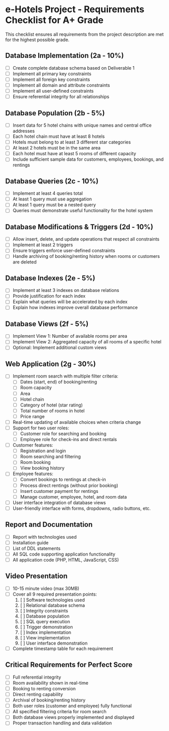 # e-Hotels Project - Requirements Checklist for A+ Grade

This checklist ensures all requirements from the project description are met for the highest possible grade.

## Database Implementation (2a - 10%)

- [ ] Create complete database schema based on Deliverable 1
- [ ] Implement all primary key constraints
- [ ] Implement all foreign key constraints
- [ ] Implement all domain and attribute constraints
- [ ] Implement all user-defined constraints
- [ ] Ensure referential integrity for all relationships

## Database Population (2b - 5%)

- [ ] Insert data for 5 hotel chains with unique names and central office addresses
- [ ] Each hotel chain must have at least 8 hotels
- [ ] Hotels must belong to at least 3 different star categories
- [ ] At least 2 hotels must be in the same area
- [ ] Each hotel must have at least 5 rooms of different capacity
- [ ] Include sufficient sample data for customers, employees, bookings, and rentings

## Database Queries (2c - 10%)

- [ ] Implement at least 4 queries total
- [ ] At least 1 query must use aggregation
- [ ] At least 1 query must be a nested query
- [ ] Queries must demonstrate useful functionality for the hotel system

## Database Modifications & Triggers (2d - 10%)

- [ ] Allow insert, delete, and update operations that respect all constraints
- [ ] Implement at least 2 triggers
- [ ] Ensure triggers enforce user-defined constraints
- [ ] Handle archiving of booking/renting history when rooms or customers are deleted

## Database Indexes (2e - 5%)

- [ ] Implement at least 3 indexes on database relations
- [ ] Provide justification for each index
- [ ] Explain what queries will be accelerated by each index
- [ ] Explain how indexes improve overall database performance

## Database Views (2f - 5%)

- [ ] Implement View 1: Number of available rooms per area
- [ ] Implement View 2: Aggregated capacity of all rooms of a specific hotel
- [ ] Optional: Implement additional custom views

## Web Application (2g - 30%)

- [ ] Implement room search with multiple filter criteria:
  - [ ] Dates (start, end) of booking/renting
  - [ ] Room capacity
  - [ ] Area
  - [ ] Hotel chain
  - [ ] Category of hotel (star rating)
  - [ ] Total number of rooms in hotel
  - [ ] Price range
- [ ] Real-time updating of available choices when criteria change
- [ ] Support for two user roles:
  - [ ] Customer role for searching and booking
  - [ ] Employee role for check-ins and direct rentals
- [ ] Customer features:
  - [ ] Registration and login
  - [ ] Room searching and filtering
  - [ ] Room booking
  - [ ] View booking history
- [ ] Employee features:
  - [ ] Convert bookings to rentings at check-in
  - [ ] Process direct rentings (without prior booking)
  - [ ] Insert customer payment for rentings
  - [ ] Manage customer, employee, hotel, and room data
- [ ] User interface integration of database views
- [ ] User-friendly interface with forms, dropdowns, radio buttons, etc.

## Report and Documentation

- [ ] Report with technologies used
- [ ] Installation guide
- [ ] List of DDL statements
- [ ] All SQL code supporting application functionality
- [ ] All application code (PHP, HTML, JavaScript, CSS)

## Video Presentation

- [ ] 10-15 minute video (max 30MB)
- [ ] Cover all 9 required presentation points:
  1. [ ] Software technologies used
  2. [ ] Relational database schema
  3. [ ] Integrity constraints
  4. [ ] Database population
  5. [ ] SQL query execution
  6. [ ] Trigger demonstration
  7. [ ] Index implementation
  8. [ ] View implementation
  9. [ ] User interface demonstration
- [ ] Complete timestamp table for each requirement

## Critical Requirements for Perfect Score

- [ ] Full referential integrity
- [ ] Room availability shown in real-time
- [ ] Booking to renting conversion
- [ ] Direct renting capability
- [ ] Archival of booking/renting history
- [ ] Both user roles (customer and employee) fully functional
- [ ] All specified filtering criteria for room search
- [ ] Both database views properly implemented and displayed
- [ ] Proper transaction handling and data validation 